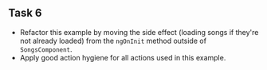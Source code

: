 ## Task 6

- Refactor this example by moving the side effect (loading songs if they're not already loaded) from the `ngOnInit` method outside of `SongsComponent`.
- Apply good action hygiene for all actions used in this example.
